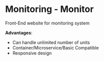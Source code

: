 # Monitoring - Monitor
Front-End website for monitoring system

**Advantages**:
* Can handle unlimited number of units
* Container/Microservice/Basic Compatible
* Responsive design
